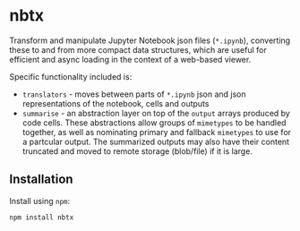 # nbtx

Transform and manipulate Jupyter Notebook json files (`*.ipynb`), converting these to and from more compact data structures, which are useful for efficient and async loading in the context of a web-based viewer.

Specific functionality included is:

- `translators` - moves between parts of `*.ipynb` json and json representations of the notebook, cells and outputs
- `summarise` - an abstraction layer on top of the `output` arrays produced by code cells. These abstractions allow groups of `mimetypes` to be handled together, as well as nominating primary and fallback `mimetypes` to use for a partcular output. The summarized outputs may also have their content truncated and moved to remote storage (blob/file) if it is large.

## Installation

Install using `npm`:

```
npm install nbtx
```
